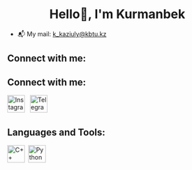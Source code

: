 <h1 align="center">Hello👋, I'm Kurmanbek</h1>

- 📬 My mail: [k_kaziuly@kbtu.kz](mailto:k_kaziuly@kbtu.kz)

## Connect with me:
## Connect with me:
[<img src="https://upload.wikimedia.org/wikipedia/commons/a/a5/Instagram_icon.png" width="40" height="40" alt="Instagram">](https://www.instagram.com/http.kurmash)
&nbsp;
[<img src="https://cdn-icons-png.flaticon.com/512/2111/2111646.png" width="40" height="40" alt="Telegram">](https://t.me/https_kurmash)
## Languages and Tools:
<p align="left">
  <img src="https://cdn.jsdelivr.net/gh/devicons/devicon/icons/cplusplus/cplusplus-original.svg" title="C++" alt="C++" width="40" height="40"/>&nbsp;
  <img src="https://cdn.jsdelivr.net/gh/devicons/devicon/icons/python/python-original.svg" title="Python" alt="Python" width="40" height="40"/>&nbsp;
</p>

